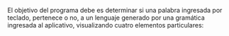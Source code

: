 El objetivo del programa debe es determinar si una palabra ingresada por teclado,
pertenece o no, a un lenguaje generado por una gramática ingresada al aplicativo,
visualizando cuatro elementos particulares: